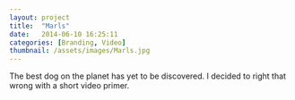 ```yaml
---
layout: project
title:  "Marls"
date:   2014-06-10 16:25:11
categories: [Branding, Video]
thumbnail: /assets/images/Marls.jpg
---
```


The best dog on the planet has yet to be discovered. I decided to right that wrong with a short video primer.
